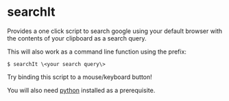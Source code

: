 # searchIt
Provides a one click script to search google using your default browser with the contents of your clipboard as a search query. 

This will also work as a command line function using the prefix:

`$ searchIt \<your search query\>`

Try binding this script to a mouse/keyboard button!

You will also need [python](https://www.python.org/downloads/) installed as a prerequisite.
